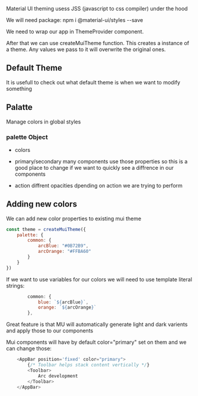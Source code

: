 
Material UI theming usess JSS (javascript to css compiler) under the hood

We will need package:
npm i @material-ui/styles --save

We need to wrap our app in ThemeProvider component.

After that we can use createMuiTheme function. This creates a instance of a theme. Any values we pass to it will overwrite the original ones.

## Default Theme
It is usefull to check out what default theme is when we want to modify something

## Palatte
Manage colors in global styles

### palette Object

- colors 

- primary/secondary
many components use those properties so this is a good place to change if we want to quickly see a diffrence in our components

- action
diffrent opacities dpending on action we are trying to perform

## Adding new colors

We can add new color properties to existing mui theme

```javascript
const theme = createMuiTheme({
    palette: {
        common: {
            arcBlue: "#0B72B9",
            arcOrange: "#FFBA60"
        }
    }
})

```

If we want to use variables for our colors we will need to use template literal strings:

```javascript
        common: {
            blue: `${arcBlue}`,
            orange: `${arcOrange}`
        },
```

Great feature is that MU will automatically generate light and dark varients and apply those to our components

Mui components will have by default color="primary" set on them and we can change those:

```javascript
    <AppBar position='fixed' color="primary">
        {/* Toolbar helps stack content vertically */}
        <Toolbar>
            Arc development
        </Toolbar>
    </AppBar>
```

